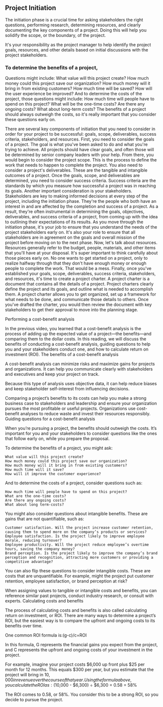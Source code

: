 ## Project Initiation

The initiation phase is a crucial time for asking stakeholders the right questions, performing research, determining resources, and clearly documenting the key components of a project. Doing this will help you solidify the scope, or the boundary, of the project.

It's your responsibility as the project manager to help identify the project goals, resources, and other details based on initial discussions with the project stakeholders.

### To determine the benefits of a project,

Questions might include: What value will this project create? How much money could this project save our organization? How much money will it bring in from existing customers? How much time will be saved? How will the user experience be improved? And to determine the costs of the project, those questions might include: How much time will people have to spend on this project? What will be the one-time costs? Are there any ongoing costs? What about long-term costs? The benefits of a project should always outweigh the costs, so it's really important that you consider these questions early on.


There are several key components of initiation that you
need to consider in order
for your project to be successful:
goals, scope, deliverables,
success criteria, stakeholders, and resources.
First, you need to consider the goals of a project.
The goal is what you've been asked to
do and what you're trying to achieve.
All projects should have clear goals,
and often those will be
determined by senior company leaders with your help.
From there, you would
begin to consider the project scope.
This is the process to define
the work that needs to happen to complete the project.
You also need to consider a project's deliverables.
These are the tangible and
intangible outcomes of a project.
Once the goals, scope,
and deliverables are determined,
you need to consider success criteria.
Success criteria are the standards by which you
measure how successful a project
was in reaching its goals.
Another important consideration is your stakeholders.
Stakeholders are key to making
informed decisions at every step of the project,
including the initiation phase.
They're the people who both have an interest in and
are affected by the completion and success of a project.
As a result, they're often instrumental in
determining the goals, objectives, deliverables,
and success criteria of a project, from coming up with
the idea to outlining their expectations of its results.
As you move through the initiation phase,
it's your job to ensure that you
understand the needs of
the project stakeholders early on.
It's also your role to ensure that
all stakeholders are in agreement on
the goals and overall mission of
the project before moving on to the next phase.
Now, let's talk about resources.
Resources generally refer to the budget,
people, materials,
and other items that you'll have at your disposal.
It's super important to think
carefully about those pieces early on.
No one wants to get started on a project,
only to realize halfway through that they don't have
enough money or enough people to complete the work.
That would be a mess.
Finally, once you've established
your goals, scope, deliverables,
success criteria, stakeholders, and resources,
it's time to create a project charter.
A project charter is a document that
contains all the details of a project.
Project charters clearly define
the project and its goals,
and outline what is needed to accomplish them.
A project charter allows you to get organized,
set up a framework for what needs to be done,
and communicate those details to others.
Once you've drafted the charter,
you would then review the document with
key stakeholders to get
their approval to move into
the planning stage. 


  
 Performing a cost-benefit analysis

In the previous video, you learned that a cost-benefit analysis is the process of adding up the expected value of a project—the benefits—and comparing them to the dollar costs. In this reading, we will discuss the benefits of conducting a cost-benefit analysis, guiding questions to help you and your stakeholders conduct one, and how to calculate return on investment (ROI).
The benefits of a cost-benefit analysis

A cost-benefit analysis can minimize risks and maximize gains for projects and organizations. It can help you communicate clearly with stakeholders and executives and keep your project on track.

Because this type of analysis uses objective data, it can help reduce biases and keep stakeholder self-interest from influencing decisions. 

Comparing a project’s benefits to its costs can help you make a strong business case to stakeholders and leadership and ensure your organization pursues the most profitable or useful projects. Organizations use cost-benefit analyses to reduce waste and invest their resources responsibly.
Guiding questions for a cost-benefit analysis

When you’re pursuing a project, the benefits should outweigh the costs. It’s important for you and your stakeholders to consider questions like the ones that follow early on, while you prepare the proposal.

To determine the benefits of a project, you might ask:

    What value will this project create? 
    How much money could this project save our organization? 
    How much money will it bring in from existing customers?
    How much time will it save? 
    How will it improve the customer experience?

And to determine the costs of a project, consider questions such as:

    How much time will people have to spend on this project?
    What are the one-time costs?
    Are there any ongoing costs?
    What about long term-costs? 

You might also consider questions about intangible benefits. These are gains that are not quantifiable, such as:

    Customer satisfaction. Will the project increase customer retention, causing them to spend more on the company’s products or services? 
    Employee satisfaction. Is the project likely to improve employee morale, reducing turnover? 
    Employee productivity. Will the project reduce employee’s overtime hours, saving the company money?
    Brand perception. Is the project likely to improve the company’s brand perception and recognition, attracting more customers or providing a competitive advantage?

You can also flip these questions to consider intangible costs. These are costs that are unquantifiable. For example, might the project put customer retention, employee satisfaction, or brand perception at risk?

When assigning values to tangible or intangible costs and benefits, you can reference similar past projects, conduct industry research, or consult with experts.
Calculating costs and benefits

The process of calculating costs and benefits is also called calculating return on investment, or ROI. There are many ways to determine a project’s ROI, but the easiest way is to compare the upfront and ongoing costs to its benefits over time.

One common ROI formula is:(g-c)/c=ROI

In this formula, G represents the financial gains you expect from the project, and C represents the upfront and ongoing costs of your investment in the project.

For example, imagine your project costs $6,000 up front plus $25 per month for 12 months. This equals $300 per year, but you estimate that the project will bring in $10,000 in revenue over the course of that year. Using the formula above, you calculate the ROI as: ($10,000 - $6,300) ÷ $6,300 = 0.58 = 58%

The ROI comes to 0.58, or 58%. You consider this to be a strong ROI, so you decide to pursue the project.

  
 
